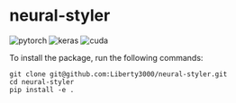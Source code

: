 # neural-styler
![pytorch](https://img.shields.io/static/v1?label=PyTorch&message=1.2.0&color=ec4d35)
![keras](https://img.shields.io/static/v1?label=Keras&message=1.16.3&color=red)
![cuda](https://img.shields.io/static/v1?label=CUDA&message=10.0&color=79B922)

To install the package, run the following commands:
```
git clone git@github.com:Liberty3000/neural-styler.git
cd neural-styler
pip install -e .
```

